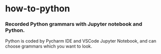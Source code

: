 # how-to-python

### Recorded Python grammars with Jupyter notebook and Python.

Python is coded by Pycharm IDE and VSCode Jupyter Notebook, and can choose grammars which you want to look.
